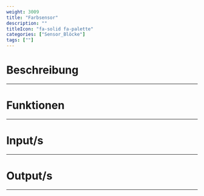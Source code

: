 ```yaml
---
weight: 3009
title: "Farbsensor"
description: ""
titleIcon: "fa-solid fa-palette"
categories: ["Sensor_Blöcke"]
tags: [""]
---
```


# Beschreibung
---

# Funktionen
---

# Input/s
---

# Output/s
---
